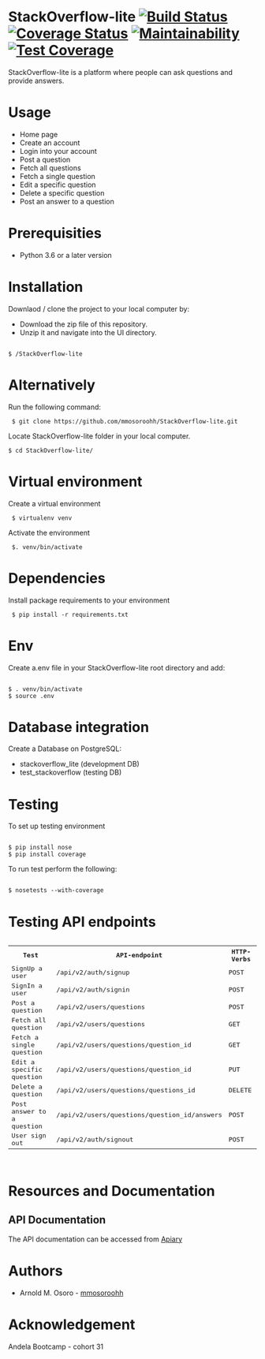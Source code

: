 # StackOverflow-lite    [![Build Status](https://travis-ci.org/mmosoroohh/StackOverflow-lite.svg?branch=challenge3)](https://travis-ci.org/mmosoroohh/StackOverflow-lite)   [![Coverage Status](https://coveralls.io/repos/github/mmosoroohh/StackOverflow-lite/badge.svg?branch=challenge3)](https://coveralls.io/github/mmosoroohh/StackOverflow-lite?branch=challenge3)   [![Maintainability](https://api.codeclimate.com/v1/badges/39632655bf578a5b3aa2/maintainability)](https://codeclimate.com/github/mmosoroohh/StackOverflow-lite/maintainability)   [![Test Coverage](https://api.codeclimate.com/v1/badges/a99a88d28ad37a79dbf6/test_coverage)](https://codeclimate.com/github/codeclimate/codeclimate/test_coverage)
StackOverflow-lite is a platform where people can ask questions and provide answers.



# Usage
- Home page
- Create an account 
- Login into your account
- Post a question
- Fetch all questions
- Fetch a single question
- Edit a specific question
- Delete a specific question
- Post an answer to a question

# Prerequisities
- Python 3.6 or a later version

# Installation
Downlaod / clone the project to your local computer by:
- Download the zip file of this repository.
- Unzip it and navigate into the UI directory.
<pre><code>
$ /StackOverflow-lite
</code></pre>
  

# Alternatively
Run the following command:
<pre><code> $ git clone https://github.com/mmosoroohh/StackOverflow-lite.git </code></pre>
Locate StackOverflow-lite folder in your local computer.
<pre><code>$ cd StackOverflow-lite/ </code></pre>

# Virtual environment
Create a virtual environment
<pre><code> $ virtualenv venv </code></pre>
Activate the environment
<pre><code> $. venv/bin/activate </code></pre>

# Dependencies
Install package requirements to your environment
<pre><code> $ pip install -r requirements.txt </code></pre>

# Env
Create a.env file in your StackOverflow-lite root directory and add:
<pre><code>
$ . venv/bin/activate
$ source .env
</code></pre>

# Database integration
Create a Database on PostgreSQL:
- stackoverflow_lite (development DB)
- test_stackoverflow (testing DB)

# Testing
To set up testing environment
<pre><code>
$ pip install nose
$ pip install coverage
</code></pre>
To run test perform the following:
<pre><code>
$ nosetests --with-coverage
</code></pre>
# Testing API endpoints
<pre>
<table>
<tr><th>Test</th>
<th>API-endpoint</th>
<th>HTTP-Verbs</th>
</tr>
<tr>
<td>SignUp a user</td>
<td>/api/v2/auth/signup</td>
<td>POST</td>
</tr>
<tr>
<td>SignIn a user</td>
<td>/api/v2/auth/signin</td>
<td>POST</td>
</tr>
<tr>
<td>Post a question</td>
<td>/api/v2/users/questions</td>
<td>POST</td>
</tr>
<tr>
<td>Fetch all question</td>
<td>/api/v2/users/questions</td>
<td>GET</td>
</tr>
<tr>
<td>Fetch a single question</td>
<td>/api/v2/users/questions/question_id</td>
<td>GET</td>
</tr>
<tr>
<td>Edit a specific question</td>
<td>/api/v2/users/questions/question_id</td>
<td>PUT</td>
</tr>
<tr>
<td>Delete a question</td>
<td>/api/v2/users/questions/questions_id</td>
<td>DELETE</td>
</tr>
<tr>
<td>Post answer to a question</td>
<td>/api/v2/users/questions/question_id/answers</td>
<td>POST</td>
</tr>
<tr>
<td>User sign out</td>
<td>/api/v2/auth/signout</td>
<td>POST</td>
</tr>
</tr>
</table>
</pre>

# Resources and Documentation
## API Documentation
The API documentation can be accessed from [Apiary](https://stackoverflowlite5.docs.apiary.io)

# Authors
- Arnold M. Osoro - [mmosoroohh](https://github.com/mmosoroohh)

# Acknowledgement
Andela Bootcamp - cohort 31
